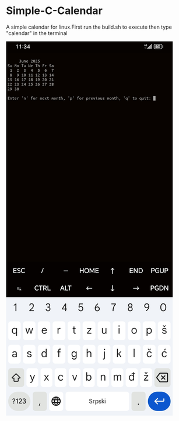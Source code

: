 # Simple-C-Calendar
A simple calendar for linux.First run the build.sh to execute then type "calendar" in the terminal

![image](calendar.jpg)
